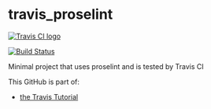 # travis_proselint

[![Travis CI logo](TravisCI.png)](https://travis-ci.org)

[![Build Status](https://travis-ci.org/pbrinker/travis_proselint.svg?branch=master)](https://travis-ci.org/pbrinker/travis_proselint)

Minimal project that uses proselint and is tested by Travis CI

This GitHub is part of:

 * [the Travis Tutorial](https://github.com/richelbilderbeek/travis_tutorial)
